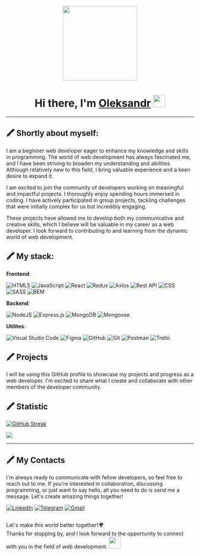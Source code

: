 <div id="header" align="center">
  <img src="https://media.giphy.com/media/MeJgB3yMMwIaHmKD4z/giphy.gif" width="200"/>
</div>

 <h1 align="center">Hi there, I'm <a href="https://www.linkedin.com/in/dominoleksandr" target="_blank">Oleksandr</a> 
<img src="https://github.com/blackcater/blackcater/raw/main/images/Hi.gif" height="32"/></h1>
<!--<div id="badges" align="center">
  <a href="https://www.linkedin.com/in/dominoleksandr/" target="_blank">
    <img src="https://img.shields.io/badge/linkedin-%230077B5.svg?style=for-the-badge&logo=linkedin&logoColor=white" alt="LinkedIn Badge"/>
  </a>
  
  <a href="https://t.me/Aleksandr_Czech" target="_blank">
    <img src="https://img.shields.io/badge/Telegram-2CA5E0?style=for-the-badge&logo=telegram&logoColor=white" alt="Telegram Badge"/>
  </a>
  
  <a href="mailto:o.v.domin@gmail.com" target="_blank">
    <img src="https://img.shields.io/badge/Gmail-D14836?style=for-the-badge&logo=gmail&logoColor=white" alt="Gmail Badge"/>
  </a>
</div>-->

---
## :crayon:  Shortly about myself:
I am a beginner web developer eager to enhance my knowledge and skills in programming. The world of web development has always fascinated me, and I have been striving to broaden my understanding and abilities. Although relatively new to this field, I bring valuable experience and a keen desire to expand it.

I am excited to join the community of developers working on meaningful and impactful projects. I thoroughly enjoy spending hours immersed in coding. I have actively participated in group projects, tackling challenges that were initially complex for us but incredibly engaging.

These projects have allowed me to develop both my communicative and creative skills, which I believe will be valuable in my career as a web developer. I look forward to contributing to and learning from the dynamic world of web development.

## :crayon: My stack:
**Frontend**:

  ![HTML5](https://img.shields.io/badge/html5-%23E34F26.svg?style=for-the-badge&logo=html5&logoColor=white)
  ![JavaScript](https://img.shields.io/badge/javascript-%23323330.svg?style=for-the-badge&logo=javascript&logoColor=%23F7DF1E)
  ![React](https://img.shields.io/badge/react-%2320232a.svg?style=for-the-badge&logo=react&logoColor=%2361DAFB)
  ![Redux](https://img.shields.io/badge/redux-%23593d88.svg?style=for-the-badge&logo=redux&logoColor=white)
  ![Axios](https://img.shields.io/badge/Axios-5A29E4?style=for-the-badge&logo=axios&logoColor=white)
  ![Rest API](https://img.shields.io/badge/Rest_API-gray?style=for-the-badge)
  ![CSS](https://img.shields.io/badge/CSS3-1572B6?style=for-the-badge&logo=css3&logoColor=white)
  ![SASS](https://img.shields.io/badge/SASS-hotpink.svg?style=for-the-badge&logo=SASS&logoColor=white)
  ![BEM](https://img.shields.io/badge/BEM-20232a?style=for-the-badge&logo=bem&logoColor=white)

**Backend**:

  ![NodeJS](https://img.shields.io/badge/node.js-6DA55F?style=for-the-badge&logo=node.js&logoColor=white)
  ![Express.js](https://img.shields.io/badge/express.js-%23404d59.svg?style=for-the-badge&logo=express&logoColor=%2361DAFB)
  ![MongoDB](https://img.shields.io/badge/MongoDB-%234ea94b.svg?style=for-the-badge&logo=mongodb&logoColor=white)
  ![Mongoose](https://img.shields.io/badge/Mongoose-gray?style=for-the-badge&logo=mongoose&logoColor=880000)

 **Utilites**:

   ![Visual Studio Code](https://img.shields.io/badge/Visual%20Studio%20Code-0078d7.svg?style=for-the-badge&logo=visual-studio-code&logoColor=white)
   ![Figma](https://img.shields.io/badge/figma-%23F24E1E.svg?style=for-the-badge&logo=figma&logoColor=white)
   ![GitHub](https://img.shields.io/badge/github-%23121011.svg?style=for-the-badge&logo=github&logoColor=white)
   ![Git](https://img.shields.io/badge/git-%23F05033.svg?style=for-the-badge&logo=git&logoColor=white)
   ![Postman](https://img.shields.io/badge/Postman-FF6C37?style=for-the-badge&logo=postman&logoColor=white)
   ![Trello](https://img.shields.io/badge/Trello-%23026AA7.svg?style=for-the-badge&logo=Trello&logoColor=white)

## :crayon: Projects
I will be using this GitHub profile to showcase my projects and progress as a web developer.   I'm excited to share what I create and collaborate with other members of the developer community.  

## :crayon: Statistic
[![GitHub Streak](https://streak-stats.demolab.com/?user=OleksandrDomin&theme=tokyonight)](https://git.io/streak-stats)

![](https://github-profile-summary-cards.vercel.app/api/cards/productive-time?username=OleksandrDomin&theme=tokyonight)

---
## :crayon: My Contacts
I'm always ready to communicate with fellow developers, so feel free to reach out to me.   If you're interested in collaboration, discussing programming, or just want to say hello, all you need to do is send me a message. Let's create amazing things together!  

<a href="https://www.linkedin.com/in/dominoleksandr/" target="_blank">![LinkedIn](https://img.shields.io/badge/linkedin-%230077B5.svg?style=for-the-badge&logo=linkedin&logoColor=white)</a>
<a href="https://t.me/Aleksandr_Czech" target="_blank">![Telegram](https://img.shields.io/badge/Telegram-2CA5E0?style=for-the-badge&logo=telegram&logoColor=white)</a>
<a href="mailto:o.v.domin@gmail.com" target="_blank">![Gmail](https://img.shields.io/badge/Gmail-D14836?style=for-the-badge&logo=gmail&logoColor=white)</a>

<img src="https://komarev.com/ghpvc/?username=OleksandrDomin&style=flat-square&color=blue" alt=""/>


Let's make this world better together!:earth_africa:   
Thanks for stopping by, and I look forward to the opportunity to connect with you in the field of web development. <img src="https://github.com/blackcater/blackcater/raw/main/images/Hi.gif" height="32"/>
